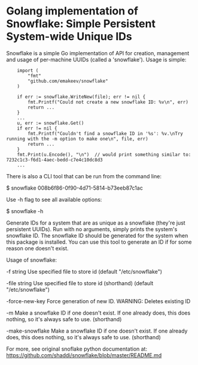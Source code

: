 # Golang implementation of  Snowflake: Simple Persistent System-wide Unique IDs

Snowflake is a simple Go implementation of API for creation, management and usage of per-machine UUIDs (called a 'snowflake'). Usage is simple:

		import (
			"fmt"
			"github.com/emakeev/snowflake"
		)
    
		if err := snowflake.WriteNew(file); err != nil {
			fmt.Printf("Could not create a new snowflake ID: %v\n", err)
			return ...
		}
		...
		u, err := snowflake.Get()
		if err != nil {
			fmt.Printf("Couldn't find a snowflake ID in '%s': %v.\nTry running with the -m option to make one\n", file, err)
			return ...
		}
		fmt.Print(u.Encode(), "\n")  // would print something similar to: 7232c1c3-f6d1-4aec-bedd-c7e4c10dc8d3
		...
    
There is also a CLI tool that can be run from the command line:

$ snowflake
008b6f86-0f90-4d71-5814-b73eeb87c1ac

Use -h flag to see all available options:

$ snowflake -h

Generate IDs for a system that are as unique as a snowflake (they're just persistent UUIDs).
Run with no arguments, simply prints the system's snowflake ID.
The snowflake ID should be generated for the system when this package is installed.
You can use this tool to generate an ID if for some reason one doesn't exist.

Usage of snowflake:

  -f string
    	Use specified file to store id (default "/etc/snowflake")
	
  -file string
    	Use specified file to store id (shorthand) (default "/etc/snowflake")
	
  -force-new-key
    	Force generation of new ID. WARNING: Deletes existing ID
	
  -m	Make a snowflake ID if one doesn't exist. If one already does, this does nothing, so it's always safe to use. (shorthand)
  
  -make-snowflake
    	Make a snowflake ID if one doesn't exist. If one already does, this does nothing, so it's always safe to use. (shorthand)
 
 
For more, see original snoflake python documentation at: https://github.com/shaddi/snowflake/blob/master/README.md
